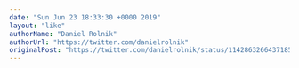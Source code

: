 ```yaml
---
date: "Sun Jun 23 18:33:30 +0000 2019"
layout: "like"
authorName: "Daniel Rolnik"
authorUrl: "https://twitter.com/danielrolnik"
originalPost: "https://twitter.com/danielrolnik/status/1142863266437185536"
---
```

